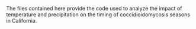 The files contained here provide the code used to analyze the impact of temperature and precipitation on the timing of coccidioidomycosis seasons in California.
